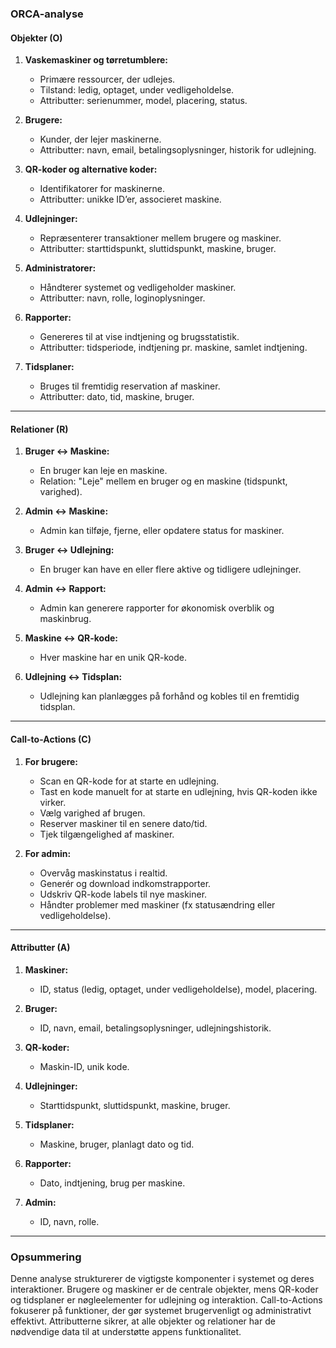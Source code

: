 ### ORCA-analyse

#### **Objekter (O)**
1. **Vaskemaskiner og tørretumblere:**
   - Primære ressourcer, der udlejes.
   - Tilstand: ledig, optaget, under vedligeholdelse.
   - Attributter: serienummer, model, placering, status.

2. **Brugere:**
   - Kunder, der lejer maskinerne.
   - Attributter: navn, email, betalingsoplysninger, historik for udlejning.

3. **QR-koder og alternative koder:**
   - Identifikatorer for maskinerne.
   - Attributter: unikke ID’er, associeret maskine.

4. **Udlejninger:**
   - Repræsenterer transaktioner mellem brugere og maskiner.
   - Attributter: starttidspunkt, sluttidspunkt, maskine, bruger.

5. **Administratorer:**
   - Håndterer systemet og vedligeholder maskiner.
   - Attributter: navn, rolle, loginoplysninger.

6. **Rapporter:**
   - Genereres til at vise indtjening og brugsstatistik.
   - Attributter: tidsperiode, indtjening pr. maskine, samlet indtjening.

7. **Tidsplaner:**
   - Bruges til fremtidig reservation af maskiner.
   - Attributter: dato, tid, maskine, bruger.

---

#### **Relationer (R)**

1. **Bruger <-> Maskine:**
   - En bruger kan leje en maskine.
   - Relation: "Leje" mellem en bruger og en maskine (tidspunkt, varighed).

2. **Admin <-> Maskine:**
   - Admin kan tilføje, fjerne, eller opdatere status for maskiner.

3. **Bruger <-> Udlejning:**
   - En bruger kan have en eller flere aktive og tidligere udlejninger.

4. **Admin <-> Rapport:**
   - Admin kan generere rapporter for økonomisk overblik og maskinbrug.

5. **Maskine <-> QR-kode:**
   - Hver maskine har en unik QR-kode.

6. **Udlejning <-> Tidsplan:**
   - Udlejning kan planlægges på forhånd og kobles til en fremtidig tidsplan.

---

#### **Call-to-Actions (C)**

1. **For brugere:**
   - Scan en QR-kode for at starte en udlejning.
   - Tast en kode manuelt for at starte en udlejning, hvis QR-koden ikke virker.
   - Vælg varighed af brugen.
   - Reserver maskiner til en senere dato/tid.
   - Tjek tilgængelighed af maskiner.

2. **For admin:**
   - Overvåg maskinstatus i realtid.
   - Generér og download indkomstrapporter.
   - Udskriv QR-kode labels til nye maskiner.
   - Håndter problemer med maskiner (fx statusændring eller vedligeholdelse).

---

#### **Attributter (A)**

1. **Maskiner:**
   - ID, status (ledig, optaget, under vedligeholdelse), model, placering.

2. **Bruger:**
   - ID, navn, email, betalingsoplysninger, udlejningshistorik.

3. **QR-koder:**
   - Maskin-ID, unik kode.

4. **Udlejninger:**
   - Starttidspunkt, sluttidspunkt, maskine, bruger.

5. **Tidsplaner:**
   - Maskine, bruger, planlagt dato og tid.

6. **Rapporter:**
   - Dato, indtjening, brug per maskine.

7. **Admin:**
   - ID, navn, rolle.

---

### Opsummering
Denne analyse strukturerer de vigtigste komponenter i systemet og deres interaktioner. Brugere og maskiner er de centrale objekter, mens QR-koder og tidsplaner er nøgleelementer for udlejning og interaktion. Call-to-Actions fokuserer på funktioner, der gør systemet brugervenligt og administrativt effektivt. Attributterne sikrer, at alle objekter og relationer har de nødvendige data til at understøtte appens funktionalitet.
